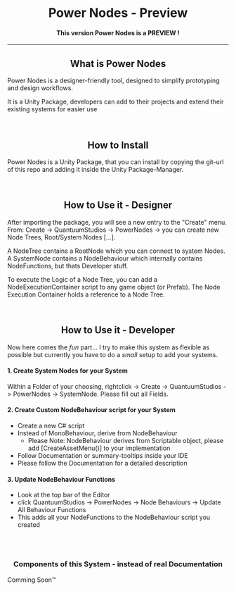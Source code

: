 <h1 align="center">Power Nodes - Preview</h1>

<h4 align="center">
This version Power Nodes is a PREVIEW !
</h4>

---
<h2 align="center">
What is Power Nodes
</h2>

Power Nodes is a designer-friendly tool,
designed to simplify prototyping and design workflows.

It is a Unity Package, developers can add to their projects and extend their existing systems for easier use 

<br>
<h2 align="center">
How to Install
</h2>

Power Nodes is a Unity Package, that you can install by copying the git-url of this repo and adding it inside the Unity Package-Manager.

<br>
<h2 align="center">
How to Use it - Designer
</h2>

After importing the package, you will see a new entry to the "Create" menu.
From: Create -> QuantuumStudios -> PowerNodes -> you can create new Node Trees, Root/System Nodes [...].

A NodeTree contains a RootNode which you can connect to system Nodes.
A SystemNode contains a NodeBehaviour which internally contains NodeFunctions, but thats Developer stuff.

To execute the Logic of a Node Tree,
you can add a NodeExecutionContainer script to any game object (or Prefab).
The Node Execution Container holds a reference to a Node Tree.

<br>
<h2 align="center">
How to Use it - Developer
</h2>

Now here comes the *fun* part...
I try to make this system as flexible as possible but currently you have to do a *small* setup to add your systems.

<h4> 1. Create System Nodes for your System</h4>
Within a Folder of your choosing, rightclick -> Create -> QuantuumStudios -> PowerNodes -> SystemNode.
Please fill out all Fields.

<h4> 2. Create Custom NodeBehaviour script for your System</h4>

- Create a new C# script
- Instead of MonoBehaviour, derive from NodeBehaviour
  - Please Note: NodeBehaviour derives from Scriptable object, please add [CreateAssetMenu()] to your implementation
- Follow Documentation or summary-tooltips inside your IDE
- Please follow the Documentation for a detailed description

<h4> 3. Update NodeBehaviour Functions</h4>

- Look at the top bar of the Editor
- click QuantuumStudios -> PowerNodes -> Node Behaviours -> Update All Behaviour Functions
- This adds all your NodeFunctions to the NodeBehaviour script you created

<br><br>
<h3 align="center">Components of this System - instead of real Documentation</h3>

Comming Soon™️
